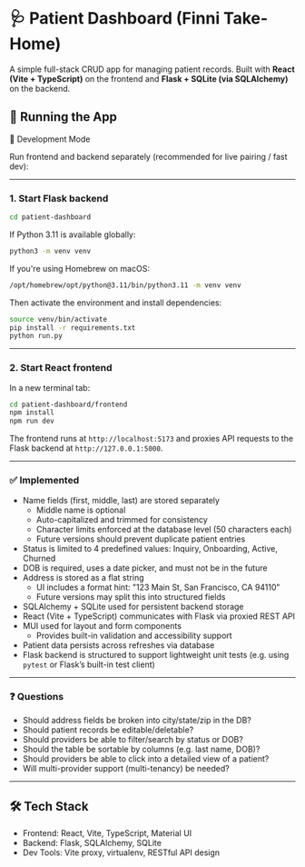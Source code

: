 # 🩺 Patient Dashboard (Finni Take-Home)

A simple full-stack CRUD app for managing patient records. Built with **React (Vite + TypeScript)** on the frontend and **Flask + SQLite (via SQLAlchemy)** on the backend.

## 🚀 Running the App

🔧 Development Mode

Run frontend and backend separately (recommended for live pairing / fast dev):

---

### 1. **Start Flask backend**

```bash
cd patient-dashboard
```

If Python 3.11 is available globally:

```bash
python3 -m venv venv
```

If you're using Homebrew on macOS:

```bash
/opt/homebrew/opt/python@3.11/bin/python3.11 -m venv venv
```

Then activate the environment and install dependencies:

```bash
source venv/bin/activate
pip install -r requirements.txt
python run.py
```

---

### 2. **Start React frontend**

In a new terminal tab:

```bash
cd patient-dashboard/frontend
npm install
npm run dev
```

The frontend runs at `http://localhost:5173` and proxies API requests to the Flask backend at `http://127.0.0.1:5000`.

---

### ✅ Implemented

- Name fields (first, middle, last) are stored separately
  - Middle name is optional
  - Auto-capitalized and trimmed for consistency
  - Character limits enforced at the database level (50 characters each)
  - Future versions should prevent duplicate patient entries
- Status is limited to 4 predefined values: Inquiry, Onboarding, Active, Churned
- DOB is required, uses a date picker, and must not be in the future
- Address is stored as a flat string
  - UI includes a format hint: "123 Main St, San Francisco, CA 94110"
  - Future versions may split this into structured fields
- SQLAlchemy + SQLite used for persistent backend storage
- React (Vite + TypeScript) communicates with Flask via proxied REST API
- MUI used for layout and form components
  - Provides built-in validation and accessibility support
- Patient data persists across refreshes via database
- Flask backend is structured to support lightweight unit tests (e.g. using `pytest` or Flask’s built-in test client)

---

### ❓ Questions

- Should address fields be broken into city/state/zip in the DB?
- Should patient records be editable/deletable?
- Should providers be able to filter/search by status or DOB?
- Should the table be sortable by columns (e.g. last name, DOB)?
- Should providers be able to click into a detailed view of a patient?
- Will multi-provider support (multi-tenancy) be needed?

---

## 🛠️ Tech Stack

- Frontend: React, Vite, TypeScript, Material UI
- Backend: Flask, SQLAlchemy, SQLite
- Dev Tools: Vite proxy, virtualenv, RESTful API design
